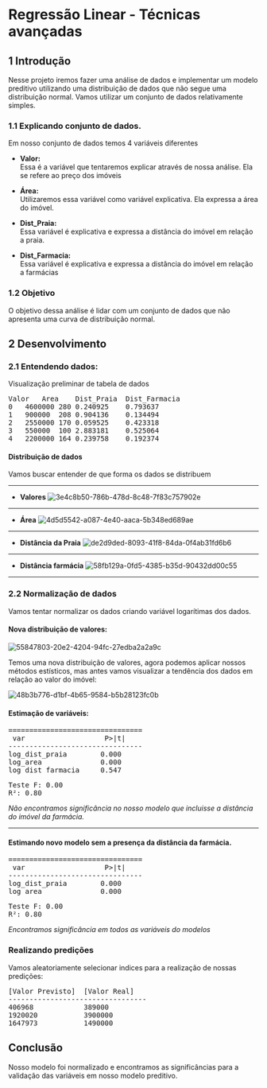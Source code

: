 # Regressão Linear - Técnicas avançadas

## 1 Introdução
Nesse projeto iremos fazer uma análise de dados e implementar um modelo preditivo utilizando uma distribuição de dados que não segue uma distribuição normal.
Vamos utilizar um conjunto de dados relativamente simples.

### 1.1 Explicando conjunto de dados.

Em nosso conjunto de dados temos 4 variáveis diferentes

* **Valor:**
<br> Essa é a variável que tentaremos explicar através de nossa análise. Ela se refere ao preço dos imóveis

* **Área:**
<br> Utilizaremos essa variável como variável explicativa. Ela expressa a área do imóvel.

* **Dist_Praia:**
<br> Essa variável é explicativa e expressa a distância do imóvel em relação a praia.

* **Dist_Farmacia:**
<br> Essa variável é explicativa e expressa a distância do imóvel em relação a farmácias
 
### 1.2 Objetivo
O objetivo dessa análise é lidar com um conjunto de dados que não apresenta uma curva de distribuição normal.

## 2 Desenvolvimento


### 2.1 Entendendo dados:

Visualização preliminar de tabela de dados

<pre>
Valor	Area	Dist_Praia	Dist_Farmacia
0	4600000	280	0.240925	0.793637
1	900000	208	0.904136	0.134494
2	2550000	170	0.059525	0.423318
3	550000	100	2.883181	0.525064
4	2200000	164	0.239758	0.192374
</pre>

#### Distribuição de dados

Vamos buscar entender de que forma os dados se distribuem 

---
* **Valores**
![3e4c8b50-786b-478d-8c48-7f83c757902e](https://user-images.githubusercontent.com/85235525/145248776-f71d057c-8632-40d4-89c3-4af500100020.png)
---
* **Área**
![4d5d5542-a087-4e40-aaca-5b348ed689ae](https://user-images.githubusercontent.com/85235525/145249064-facbe163-23fc-4307-a737-e7714af64545.png)
---
* **Distância da Praia**
![de2d9ded-8093-41f8-84da-0f4ab31fd6b6](https://user-images.githubusercontent.com/85235525/145249272-98bdd51a-a73a-4b2c-a761-3785c22f9d9b.png)
---
* **Distância farmácia**
![58fb129a-0fd5-4385-b35d-90432dd00c55](https://user-images.githubusercontent.com/85235525/145249409-6d5fa7ff-8946-446c-80c4-b5b0d62bbead.png)

---
### 2.2 Normalização de dados

Vamos tentar normalizar os dados criando variável logarítimas dos dados.

#### Nova distribuição de valores:

![55847803-20e2-4204-94fc-27edba2a2a9c](https://user-images.githubusercontent.com/85235525/145250372-a4fdd223-a87b-45a9-933f-a2fb83f288f0.png)

Temos uma nova distribuição de valores, agora podemos aplicar nossos métodos estísticos, mas antes vamos visualizar a tendência dos dados em relação ao valor do imóvel:

![48b3b776-d1bf-4b65-9584-b5b28123fc0b](https://user-images.githubusercontent.com/85235525/145251971-d5928e5b-2b3a-4769-b422-0e70c3d8994a.png)


#### Estimação de variáveis:

<pre>
================================
 var                   P>|t|    
--------------------------------
log_dist_praia        0.000     
log_area              0.000       
log_dist_farmacia     0.547      
</pre>

<pre>
Teste F: 0.00
R²: 0.80
</pre>

_Não encontramos significância no nosso modelo que incluisse a distância do imóvel da farmácia._

---

#### Estimando novo modelo sem a presença da distância da farmácia.

<pre>
================================
 var                   P>|t|    
--------------------------------
log_dist_praia        0.000     
log_area              0.000          
</pre>

<pre>
Teste F: 0.00
R²: 0.80
</pre>

_Encontramos significância em todos as variáveis do modelos_


### Realizando predições

Vamos aleatoriamente selecionar indices para a realização de nossas predições:

<pre>
[Valor Previsto]  [Valor Real]
---------------------------------
406968            389000
1920020           3900000
1647973           1490000
</pre>

## Conclusão

Nosso modelo foi normalizado e encontramos as significâncias para a validação das variáveis em nosso modelo preditivo.




